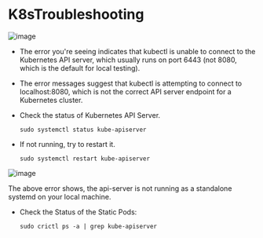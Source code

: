 # K8sTroubleshooting

![image](https://github.com/user-attachments/assets/1f31efe6-9c56-4949-86d9-1b649f4bad59)
- The error you're seeing indicates that kubectl is unable to connect to the Kubernetes API server, which usually runs on port 6443 (not 8080, which is the default for local testing).
- The error messages suggest that kubectl is attempting to connect to localhost:8080, which is not the correct API server endpoint for a Kubernetes cluster.


- Check the status of Kubernetes API Server.
  ```
  sudo systemctl status kube-apiserver
  ```
  
- If not running, try to restart it.
  ```
  sudo systemctl restart kube-apiserver
  ```

![image](https://github.com/user-attachments/assets/7d21d623-a512-47e1-b378-7979ead2a670)

The above error shows, the api-server is not running as a standalone systemd on your local machine.
- Check the Status of the Static Pods:
  ```
  sudo crictl ps -a | grep kube-apiserver
  ```
